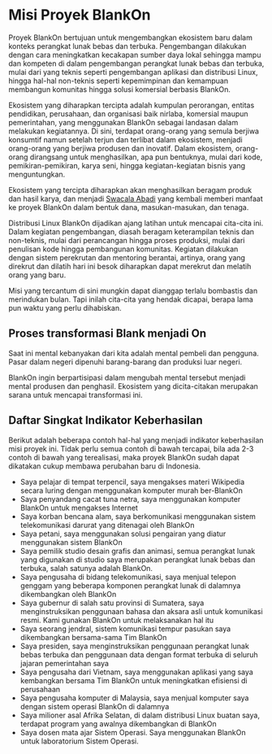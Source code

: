# Misi Proyek BlankOn

Proyek BlankOn bertujuan untuk mengembangkan ekosistem baru dalam konteks perangkat lunak bebas dan terbuka. Pengembangan dilakukan dengan cara meningkatkan kecakapan sumber daya lokal sehingga mampu dan kompeten di dalam pengembangan perangkat lunak bebas dan terbuka, mulai dari yang teknis seperti pengembangan aplikasi dan distribusi Linux, hingga hal-hal non-teknis seperti kepemimpinan dan kemampuan membangun komunitas hingga solusi komersial berbasis BlankOn.

Ekosistem yang diharapkan tercipta adalah kumpulan perorangan, entitas pendidikan, perusahaan, dan organisasi baik nirlaba, komersial maupun pemerintahan, yang menggunakan BlankOn sebagai landasan dalam melakukan kegiatannya. Di sini, terdapat orang-orang yang semula berjiwa konsumtif namun setelah terjun dan terlibat dalam ekosistem, menjadi orang-orang yang berjiwa produsen dan inovatif. Dalam ekosistem, orang-orang dirangsang untuk menghasilkan, apa pun bentuknya, mulai dari kode, pemikiran-pemikiran, karya seni, hingga kegiatan-kegiatan bisnis yang menguntungkan.

Ekosistem yang tercipta diharapkan akan menghasilkan beragam produk dan hasil karya, dan menjadi [Swacala Abadi](https://en.wikipedia.org/wiki/Perpetual_motion) yang kembali memberi manfaat ke proyek BlankOn dalam bentuk dana, masukan-masukan, dan tenaga.

Distribusi Linux BlankOn dijadikan ajang latihan untuk mencapai cita-cita ini. Dalam kegiatan pengembangan, diasah beragam keterampilan teknis dan non-teknis, mulai dari perancangan hingga proses produksi, mulai dari penulisan kode hingga pembangunan komunitas. Kegiatan dilakukan dengan sistem perekrutan dan mentoring berantai, artinya, orang yang direkrut dan dilatih hari ini besok diharapkan dapat merekrut dan melatih orang yang baru.

Misi yang tercantum di sini mungkin dapat dianggap terlalu bombastis dan merindukan bulan. Tapi inilah cita-cita yang hendak dicapai, berapa lama pun waktu yang perlu dihabiskan.

## Proses transformasi Blank menjadi On

Saat ini mental kebanyakan dari kita adalah mental pembeli dan pengguna. Pasar dalam negeri dipenuhi barang-barang dan produksi luar negeri.

BlankOn ingin berpartisipasi dalam mengubah mental tersebut menjadi mental produsen dan penghasil. Ekosistem yang dicita-citakan merupakan sarana untuk mencapai transformasi ini.

## Daftar Singkat Indikator Keberhasilan

Berikut adalah beberapa contoh hal-hal yang menjadi indikator keberhasilan misi proyek ini. Tidak perlu semua contoh di bawah tercapai, bila ada 2-3 contoh di bawah yang terealisasi, maka proyek BlankOn sudah dapat dikatakan cukup membawa perubahan baru di Indonesia.

- Saya pelajar di tempat terpencil, saya mengakses materi Wikipedia secara luring dengan menggunakan komputer murah ber-BlankOn
- Saya penyandang cacat tuna netra, saya menggunakan komputer BlankOn untuk mengakses Internet
- Saya korban bencana alam, saya berkomunikasi menggunakan sistem telekomunikasi darurat yang ditenagai oleh BlankOn
- Saya petani, saya menggunakan solusi pengairan yang diatur menggunakan sistem BlankOn
- Saya pemilik studio desain grafis dan animasi, semua perangkat lunak yang digunakan di studio saya merupakan perangkat lunak bebas dan terbuka, salah satunya adalah BlankOn.
- Saya pengusaha di bidang telekomunikasi, saya menjual telepon genggam yang beberapa komponen perangkat lunak di dalamnya dikembangkan oleh BlankOn
- Saya gubernur di salah satu provinsi di Sumatera, saya menginstruksikan penggunaan bahasa dan aksara asli untuk komunikasi resmi. Kami gunakan BlankOn untuk melaksanakan hal itu
- Saya seorang jendral, sistem komunikasi tempur pasukan saya dikembangkan bersama-sama Tim BlankOn
- Saya presiden, saya menginstruksikan penggunaan perangkat lunak bebas terbuka dan penggunaan data dengan format terbuka di seluruh jajaran pemerintahan saya
- Saya pengusaha dari Vietnam, saya menggunakan aplikasi yang saya kembangkan bersama Tim BlankOn untuk meningkatkan efisiensi di perusahaan
- Saya pengusaha komputer di Malaysia, saya menjual komputer saya dengan sistem operasi BlankOn di dalamnya
- Saya milioner asal Afrika Selatan, di dalam distribusi Linux buatan saya, terdapat program yang awalnya dikembangkan di BlankOn
- Saya dosen mata ajar Sistem Operasi. Saya menggunakan BlankOn untuk laboratorium Sistem Operasi.
